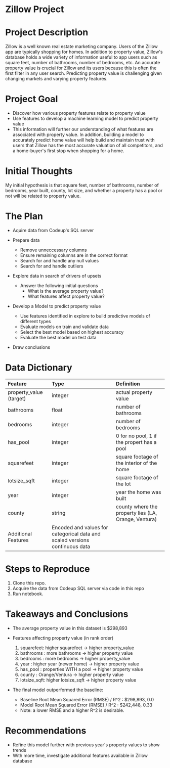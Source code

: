 # Zillow Project
 
# Project Description
 
Zillow is a well known real estate marketing company. Users of the Zillow app are typically shopping for homes. In addition to property value, Zillow's database holds a wide variety of information useful to app users such as square feet, number of bathrooms, number of bedrooms, etc. An accurate property value is crucial for Zillow and its users because this is often the first filter in any user search. Predicting property value is challenging given changing markets and varying property features.
 
# Project Goal
 
* Discover how various property features relate to property value
* Use features to develop a machine learning model to predict property value
* This information will further our understanding of what features are associated with property value. In addition, building a model to accurately predict home value will help build and maintain trust with users that Zillow has the most accurate valuation of all competitors, and a home-buyer's first stop when shopping for a home.
 
# Initial Thoughts
 
My initial hypothesis is that square feet, number of bathrooms, number of bedrooms, year built, county, lot size, and whether a property has a pool or not will be related to property value.
 
# The Plan
 
* Aquire data from Codeup's SQL server
 
* Prepare data
   * Remove unneccessary columns
   * Ensure remaining columns are in the correct format
   * Search for and handle any null values
   * Search for and handle outliers
 
* Explore data in search of drivers of upsets
   * Answer the following initial questions
       * What is the average property value?
       * What features affect property value?
      
* Develop a Model to predict property value
   * Use features identified in explore to build predictive models of different types
   * Evaluate models on train and validate data
   * Select the best model based on highest accuracy
   * Evaluate the best model on test data
 
* Draw conclusions
 
# Data Dictionary

| Feature | Type | Definition |
|:--------|:-----|:-----------|
|property_value (target)|integer|actual property value|
|bathrooms|float|number of bathrooms|
|bedrooms|integer|number of bedrooms|
|has_pool|integer|0 for no pool, 1 if the propert has a pool|
|squarefeet|integer|square footage of the interior of the home|
|lotsize_sqft|integer|square footage of the lot|
|year|integer|year the home was built|
|county|string|county where the property lies (LA, Orange, Ventura)
|Additional Features|Encoded and values for categorical data and scaled versions continuous data|
 
# Steps to Reproduce
1) Clone this repo.
2) Acquire the data from Codeup SQL server via code in this repo
3) Run notebook.
 
# Takeaways and Conclusions
* The average property value in this dataset is $298,893
* Features affecting property value (in rank order)
    1) squarefeet:   higher squarefeet        -> higher property_value
    2) bathrooms :   more bathrooms           -> higher property_value
    3) bedrooms  :   more bedrooms            -> higher property_value
    4) year      :   higher year (newer home) -> higher property value
    5) has_pool  :   properties WITH a pool   -> higher property value
    6) county    :   Orange/Ventura           -> higher property value
    7) lotsize_sqft: higher lotsize_sqft      -> higher property value

* The final model outperformed the baseline:
    * Baseline Root Mean Squared Error (RMSE) / R^2 : $298,893, 0.0
    * Model    Root Mean Squared Error (RMSE) / R^2 : $242,448, 0.33
    * Note: a lower RMSE and a higher R^2 is desirable.
    
# Recommendations
* Refine this model further with previous year's property values to show trends
* With more time, investigate additional features available in Zillow database